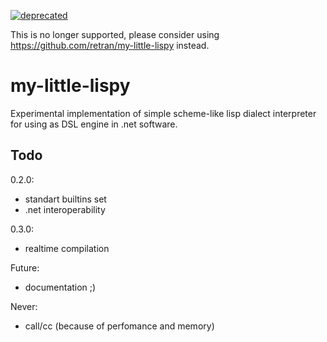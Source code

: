 [![deprecated](http://badges.github.io/stability-badges/dist/deprecated.svg)](http://github.com/badges/stability-badges)

This is no longer supported, please consider using https://github.com/retran/my-little-lispy instead.

my-little-lispy
===============

Experimental implementation of simple scheme-like lisp dialect interpreter for using as DSL engine in .net software.

Todo
-----

0.2.0:
- standart builtins set
- .net interoperability

0.3.0:
- realtime compilation

Future:
- documentation ;)

Never:
- call/cc (because of perfomance and memory)
